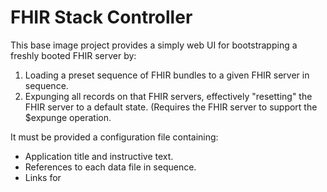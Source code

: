# FHIR Stack Controller

This base image project provides a simply web UI for bootstrapping a freshly booted FHIR server by:

1. Loading a preset sequence of FHIR bundles to a given FHIR server in sequence.
1. Expunging all records on that FHIR servers, effectively "resetting" the FHIR server to a default state. (Requires the FHIR server to support the $expunge operation.

It must be provided a configuration file containing:

* Application title and instructive text.
* References to each data file in sequence.
* Links for 
